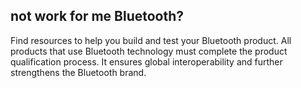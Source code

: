 ## not work for me Bluetooth?

Find resources to help you build and test your Bluetooth product.
All products that use Bluetooth technology must complete the product qualification process. It ensures global interoperability and further strengthens the Bluetooth brand.